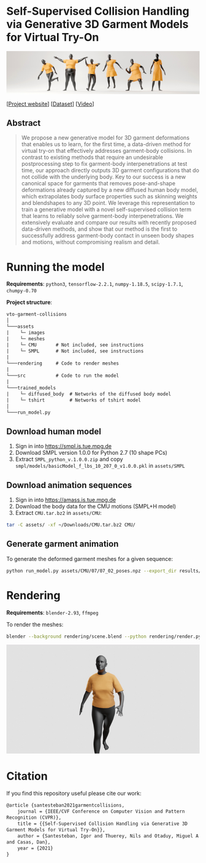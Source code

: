 # Self-Supervised Collision Handling via Generative 3D Garment Models for Virtual Try-On

![Teaser](assets/images/teaser.jpg "Teaser image")

[[Project website](http://mslab.es/projects/SelfSupervisedGarmentCollisions/)] [[Dataset](https://github.com/isantesteban/vto-dataset)] [[Video](https://youtu.be/9AnBNco6i2U)]

## Abstract

>We propose a new generative model for 3D garment deformations that enables us to learn, for the first time, a data-driven method for virtual try-on that effectively addresses garment-body collisions. In contrast to existing methods that require an undesirable postprocessing step to fix garment-body interpenetrations at test time, our approach directly outputs 3D garment configurations that do not collide with the underlying body. Key to our success is a new canonical space for garments that removes pose-and-shape deformations already captured by a new diffused human body model, which extrapolates body surface properties such as skinning weights and blendshapes to any 3D point. We leverage this representation to train a generative model with a novel self-supervised collision term that learns to reliably solve garment-body interpenetrations. We extensively evaluate and compare our results with recently proposed data-driven methods, and show that our method is the first to successfully address garment-body contact in unseen body shapes and motions, without compromising realism and detail. 


# Running the model

**Requirements**: ```python3```, ```tensorflow-2.2.1```, ```numpy-1.18.5```, ```scipy-1.7.1```, ```chumpy-0.70```

**Project structure**:
```
vto-garment-collisions
│
└───assets 
|    └─ images    
|    └─ meshes    
|    └─ CMU       # Not included, see instructions
|    └─ SMPL      # Not included, see instructions
| 
└───rendering     # Code to render meshes 
|
└───src           # Code to run the model
| 
└───trained_models      
|    └─ diffused_body  # Networks of the diffused body model
|    └─ tshirt         # Networks of tshirt model
│
└───run_model.py
```

## Download human model

1. Sign in into https://smpl.is.tue.mpg.de
2. Download SMPL version 1.0.0 for Python 2.7 (10 shape PCs)
3. Extract ```SMPL_python_v.1.0.0.zip``` and copy ```smpl/models/basicModel_f_lbs_10_207_0_v1.0.0.pkl``` in ```assets/SMPL```

## Download animation sequences

1. Sign in into https://amass.is.tue.mpg.de
2. Download the body data for the CMU motions (SMPL+H model)
3. Extract ```CMU.tar.bz2``` in ```assets/CMU```:  
```sh
tar -C assets/ -xf ~/Downloads/CMU.tar.bz2 CMU/ 
```

## Generate garment animation

To generate the deformed garment meshes for a given sequence:

```sh
python run_model.py assets/CMU/07/07_02_poses.npz --export_dir results/07_02
```


# Rendering
**Requirements**: ```blender-2.93```, ```ffmpeg```

To render the meshes:

```sh
blender --background rendering/scene.blend --python rendering/render.py --path results/07_02
```

![Render](assets/images/render.gif "Video rendered by Blender")

# Citation

If you find this repository useful please cite our work:

```
@article {santesteban2021garmentcollisions,
    journal = {IEEE/CVF Conference on Computer Vision and Pattern Recognition (CVPR)},
    title = {{Self-Supervised Collision Handling via Generative 3D Garment Models for Virtual Try-On}},
    author = {Santesteban, Igor and Thuerey, Nils and Otaduy, Miguel A and Casas, Dan},
    year = {2021}
}
```

